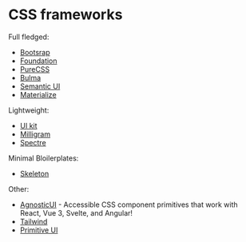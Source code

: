 # CSS frameworks

Full fledged:
- [Bootsrap](https://getbootstrap.com/)
- [Foundation](https://foundation.zurb.com/)
- [PureCSS](https://purecss.io/)
- [Bulma](https://bulma.io/)
- [Semantic UI](https://semantic-ui.com/)
- [Materialize](https://materializecss.com/)

Lightweight:
- [UI kit](https://getuikit.com/)
- [Milligram](https://milligram.io/)
- [Spectre](https://picturepan2.github.io/spectre/)

Minimal Bloilerplates:
- [Skeleton](http://getskeleton.com/)

Other:
- [AgnosticUI](https://www.agnosticui.com/) - Accessible CSS component primitives that work with React, Vue 3, Svelte, and Angular!
- [Tailwind](https://tailwindcss.com/)
- [Primitive UI](https://taniarascia.github.io/primitive)
